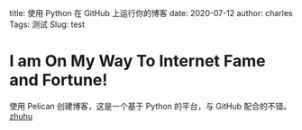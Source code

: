 title: 使用 Python 在 GitHub 上运行你的博客
date: 2020-07-12
author: charles
Tags: 测试
Slug: test
# I am On My Way To Internet Fame and Fortune!

使用 Pelican 创建博客，这是一个基于 Python 的平台，与 GitHub 配合的不错。
[zhuhu](https://zhuanlan.zhihu.com/p/122956498)
